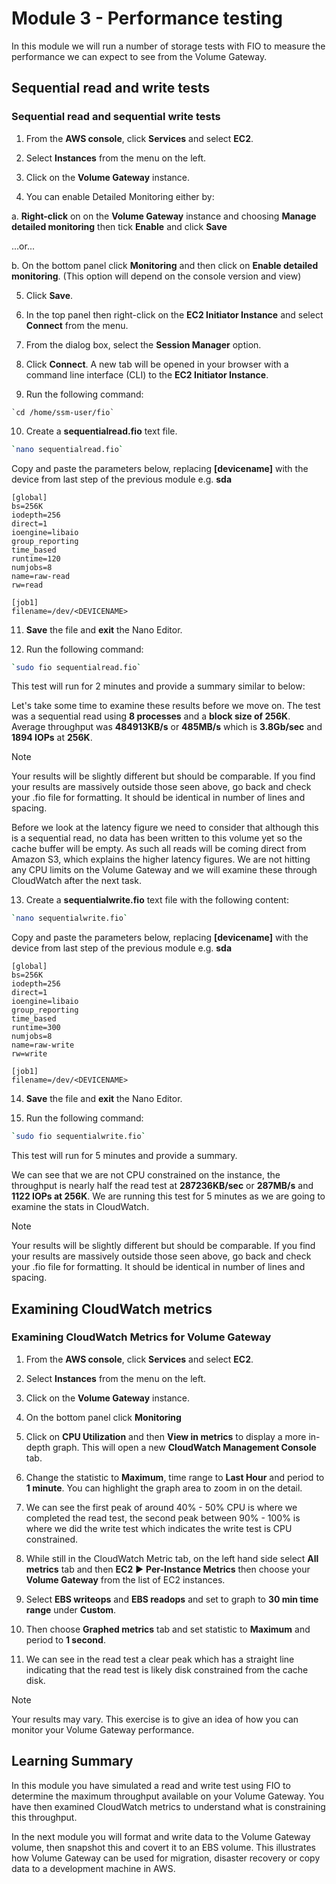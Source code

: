 # Module 3 - Performance testing

In this module we will run a number of storage tests with FIO to measure the performance we can expect to see from the Volume Gateway.

## Sequential read and write tests

### Sequential read and sequential write tests

1. From the **AWS console**, click **Services** and select **EC2**.

2. Select **Instances** from the menu on the left.

3. Click on the **Volume Gateway** instance.

4. You can enable Detailed Monitoring either by:

  a. **Right-click** on on the **Volume Gateway** instance and choosing **Manage detailed monitoring** then tick **Enable** and click **Save**

  ...or...

  b. On the bottom panel click **Monitoring** and then click on **Enable detailed monitoring**. (This option will depend on the console version and view)

5. Click **Save**.

6. In the top panel then right-click on the **EC2 Initiator Instance** and select **Connect** from the menu.

7. From the dialog box, select the **Session Manager** option.

8. Click **Connect**. A new tab will be opened in your browser with a command line interface (CLI) to the **EC2 Initiator Instance**.

9. Run the following command:

```
`cd /home/ssm-user/fio`
```

10. Create a **sequentialread.fio** text file.

```zsh
`nano sequentialread.fio`
```

Copy and paste the parameters below, replacing **[devicename]** with the device from last step of the previous module e.g. **sda**

```
[global]
bs=256K
iodepth=256
direct=1
ioengine=libaio
group_reporting
time_based
runtime=120
numjobs=8
name=raw-read
rw=read

[job1]
filename=/dev/<DEVICENAME>
```

11. **Save** the file and **exit** the Nano Editor.

12. Run the following command:

```zsh
`sudo fio sequentialread.fio`
```

This test will run for 2 minutes and provide a summary similar to below:

Let's take some time to examine these results before we move on. The test was a sequential read using **8 processes** and a **block size of 256K**. Average throughput was **484913KB/s** or **485MB/s** which is **3.8Gb/sec** and **1894 IOPs** at **256K**.

> [!NOTE]
>
> Your results will be slightly different but should be comparable. If you find your results are massively outside those seen above, go back and check your .fio file for formatting. It should be identical in number of lines and spacing.
>
> Before we look at the latency figure we need to consider that although this is a sequential read, no data has been written to this volume yet so the cache buffer will be empty. As such all reads will be coming direct from Amazon S3, which explains the higher latency figures. We are not hitting any CPU limits on the Volume Gateway and we will examine these through CloudWatch after the next task.

13. Create a **sequentialwrite.fio** text file with the following content:

```zsh
`nano sequentialwrite.fio`
```

Copy and paste the parameters below, replacing **[devicename]** with the device from last step of the previous module e.g. **sda**

```
[global]
bs=256K
iodepth=256
direct=1
ioengine=libaio
group_reporting
time_based
runtime=300
numjobs=8
name=raw-write
rw=write

[job1]
filename=/dev/<DEVICENAME>
```

14. **Save** the file and **exit** the Nano Editor.

15. Run the following command:

```zsh
`sudo fio sequentialwrite.fio`
```

This test will run for 5 minutes and provide a summary.

We can see that we are not CPU constrained on the instance, the throughput is nearly half the read test at **287236KB/sec** or **287MB/s** and **1122 IOPs at 256K**. We are running this test for 5 minutes as we are going to examine the stats in CloudWatch.

> [!NOTE]
>
> Your results will be slightly different but should be comparable. If you find your results are massively outside those seen above, go back and check your .fio file for formatting. It should be identical in number of lines and spacing.

## Examining CloudWatch metrics

### Examining CloudWatch Metrics for Volume Gateway

1. From the **AWS console**, click **Services** and select **EC2**.

2. Select **Instances** from the menu on the left.

3. Click on the **Volume Gateway** instance.

4. On the bottom panel click **Monitoring**

5. Click on **CPU Utilization** and then **View in metrics** to display a more in-depth graph. This will open a new **CloudWatch Management Console** tab.

6. Change the statistic to **Maximum**, time range to **Last Hour** and period to **1 minute**. You can highlight the graph area to zoom in on the detail.

7. We can see the first peak of around 40% - 50% CPU is where we completed the read test, the second peak between 90% - 100% is where we did the write test which indicates the write test is CPU constrained.

8. While still in the CloudWatch Metric tab, on the left hand side select **All metrics** tab and then **EC2** ▶︎ **Per-Instance Metrics** then choose your **Volume Gateway** from the list of EC2 instances.

9. Select **EBS writeops** and **EBS readops** and set to graph to **30 min time range** under **Custom**.

10. Then choose **Graphed metrics** tab and set statistic to **Maximum** and period to **1 second**.

11. We can see in the read test a clear peak which has a straight line indicating that the read test is likely disk constrained from the cache disk.

> [!NOTE]
>
> Your results may vary. This exercise is to give an idea of how you can monitor your Volume Gateway performance.

## Learning Summary

In this module you have simulated a read and write test using FIO to determine the maximum throughput available on your Volume Gateway. You have then examined CloudWatch metrics to understand what is constraining this throughput.

In the next module you will format and write data to the Volume Gateway volume, then snapshot this and covert it to an EBS volume. This illustrates how Volume Gateway can be used for migration, disaster recovery or copy data to a development machine in AWS.
